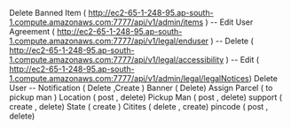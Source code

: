 Delete Banned Item ( http://ec2-65-1-248-95.ap-south-1.compute.amazonaws.com:7777/api/v1/admin/items ) --
Edit User Agreement  (  http://ec2-65-1-248-95.ap-south-1.compute.amazonaws.com:7777/api/v1/legal/enduser ) --
Delete ( http://ec2-65-1-248-95.ap-south-1.compute.amazonaws.com:7777/api/v1/legal/accessibility ) --
Edit ( http://ec2-65-1-248-95.ap-south-1.compute.amazonaws.com:7777/api/v1/admin/legal/legalNotices) 
Delete User --
Notification ( Delete  ,Create )
Banner ( Delete)
Assign Parcel ( to pickup man )
Location ( post , delete)
Pickup Man ( post , delete)
support ( create , delete)
State ( create )
Citites ( delete , create)
pincode ( post , delete)